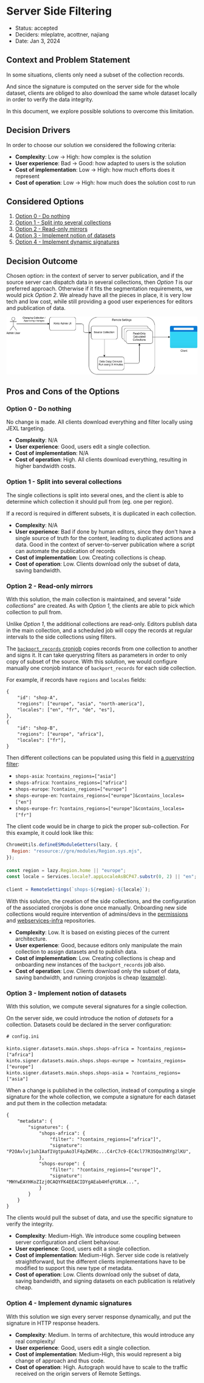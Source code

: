# Server Side Filtering

* Status: accepted
* Deciders: mleplatre, acottner, najiang
* Date: Jan 3, 2024

## Context and Problem Statement

In some situations, clients only need a subset of the collection records.

And since the signature is computed on the server side for the whole dataset, clients are obliged to also download the same whole dataset locally in order to verify the data integrity.

In this document, we explore possible solutions to overcome this limitation.

## Decision Drivers

In order to choose our solution we considered the following criteria:

- **Complexity**: Low → High: how complex is the solution
- **User experience**: Bad → Good: how adapted to users is the solution
- **Cost of implementation**: Low → High: how much efforts does it represent
- **Cost of operation**: Low → High: how much does the solution cost to run

## Considered Options

1. [Option 0 - Do nothing](#option-0---do-nothing)
1. [Option 1 - Split into several collections](#option-1---split-into-several-collections)
1. [Option 2 - Read-only mirrors](#option-2---read-only-mirrors)
1. [Option 3 - Implement notion of datasets](#option-3---implement-notion-of-datasets)
1. [Option 4 - Implement dynamic signatures](#option-4---implement-dynamic-signatures)

## Decision Outcome

Chosen option: in the context of server to server publication, and if the source server can dispatch data in several collections, then *Option 1* is our preferred approach. Otherwise if it fits the segmentation requirements, we would pick *Option 2*. We already have all the pieces in place, it is very low tech and low cost, while still providing a good user experiences for editors and publication of data.

![A diagram showing how data flows from the admin user making a change via Kinto Admin UI. That causing an update in the source collection. Then a data copy cron-job pushes the data to read-only calculated collections. Those are then read by the client.](./adr_004_diagram.jpeg "Proposed Solution Diagram")

## Pros and Cons of the Options

### Option 0 - Do nothing

No change is made. All clients download everything and filter locally using JEXL targeting.

- **Complexity**: N/A
- **User experience**: Good, users edit a single collection.
- **Cost of implementation**: N/A
- **Cost of operation**: High. All clients download everything, resulting in higher bandwidth costs.


### Option 1 - Split into several collections

The single collections is split into several ones, and the client is able to determine which collection it should pull from (eg. one per region).

If a record is required in different subsets, it is duplicated in each collection.

- **Complexity**: N/A
- **User experience**: Bad if done by human editors, since they don't have a single source of truth for the content, leading to duplicated actions and data. Good in the context of server-to-server publication where a script can automate the publication of records
- **Cost of implementation**: Low. Creating collections is cheap.
- **Cost of operation**: Low. Clients download only the subset of data, saving bandwidth.

### Option 2 - Read-only mirrors

With this solution, the main collection is maintained, and several "*side collections*" are created. As with *Option 1*, the clients are able to pick which collection to pull from.

Unlike *Option 1*, the additional collections are read-only. Editors publish data in the main collection, and a scheduled job will copy the records at regular intervals to the side collections using filters.

The [`backport_records` cronjob](https://github.com/mozilla-services/remote-settings-lambdas?tab=readme-ov-file#backport_records) copies records from one collection to another and signs it. It can take querystring filters as parameters in order to only copy of subset of the source.
With this solution, we would configure manually one cronjob instance of `backport_records` for each side collection.

For example, if records have `regions` and `locales` fields:

```
{
    "id": "shop-A",
    "regions": ["europe", "asia", "north-america"],
    "locales": ["en", "fr", "de", "es"],
},
{
    "id": "shop-B",
    "regions": ["europe", "africa"],
    "locales": ["fr"],
}
```

Then different collections can be populated using this field in [a querystring filter](https://docs.kinto-storage.org/en/latest/api/1.x/filtering.html#comparison):

* `shops-asia`: `?contains_regions=["asia"]`
* `shops-africa`: `?contains_regions=["africa"]`
* `shops-europe`: `?contains_regions=["europe"]`
* `shops-europe-en`: `?contains_regions=["europe"]&contains_locales=["en"]`
* `shops-europe-fr`: `?contains_regions=["europe"]&contains_locales=["fr"]`

The client code would be in charge to pick the proper sub-collection. For this example, it could look like this:

```js
ChromeUtils.defineESModuleGetters(lazy, {
  Region: "resource://gre/modules/Region.sys.mjs",
});

const region = lazy.Region.home || "europe";
const locale = Services.locale?.appLocaleAsBCP47.substr(0, 2) || "en";

client = RemoteSettings(`shops-${region}-${locale}`);
```

With this solution, the creation of the side collections, and the configuration of the associated cronjobs is done once manually. Onboarding new side collections would require intervention of admins/devs in the [permissions](https://github.com/mozilla-services/remote-settings-permissions) and [webservices-infra](https://github.com/mozilla-it/webservices-infra/blob/1d00ecf924391a8215347d3f44fc34dbf3504210/remote-settings/k8s/remote-settings/values-prod.yaml#L100-L127) repositories.

- **Complexity**: Low. It is based on existing pieces of the current architecture.
- **User experience**: Good, because editors only manipulate the main collection to assign datasets and to publish data.
- **Cost of implementation**: Low. Creating collections is cheap and onboarding new instances of the `backport_records` job also.
- **Cost of operation**: Low. Clients download only the subset of data, saving bandwidth, and running cronjobs is cheap ([example](https://github.com/mozilla-it/webservices-infra/pull/2953/files)).


### Option 3 - Implement notion of datasets

With this solution, we compute several signatures for a single collection.

On the server side, we could introduce the notion of *datasets* for a collection. Datasets could be declared in the server configuration:

```
# config.ini

kinto.signer.datasets.main.shops.shops-africa = ?contains_regions=["africa"]
kinto.signer.datasets.main.shops.shops-europe = ?contains_regions=["europe"]
kinto.signer.datasets.main.shops.shops-asia = ?contains_regions=["asia"]
```

When a change is published in the collection, instead of computing a single signature for the whole collection, we compute a signature for each dataset and put them in the collection metadata:

```
{
    "metadata": {
        "signatures": {
            "shops-africa": {
                "filter": "?contains_regions=["africa"]",
                "signature": "P2OAvlvj1uhIAafIVgtpuAo3lF4pZWERc...C4rC7c9-EC4cl77R35Qo3hRYg2lKU",
            },
            "shops-europe": {
                "filter": "?contains_regions=["europe"]",
                "signature": "MHYwEAYHKoZIzj0CAQYFK4EEACIDYgAEab4HfqYGRLW...",
            }
        }
    }
}

```

The clients would pull the subset of data, and use the specific signature to verify the integrity.

- **Complexity**: Medium-High. We introduce some coupling between server configuration and client behaviour.
- **User experience**: Good, users edit a single collection.
- **Cost of implementation**: Medium-High. Server side code is relatively straightforward, but the different clients implementations have to be modified to support this new type of metadata.
- **Cost of operation**:  Low. Clients download only the subset of data, saving bandwidth, and signing datasets on each publication is relatively cheap.


### Option 4 - Implement dynamic signatures

With this solution we sign every server response dynamically, and put the signature in HTTP response headers.

- **Complexity**: Medium. In terms of architecture, this would introduce any real complexity/
- **User experience**: Good, users edit a single collection.
- **Cost of implementation**: Medium-High, this would represent a big change of approach and thus code.
- **Cost of operation**: High. Autograph would have to scale to the traffic received on the origin servers of Remote Settings.
